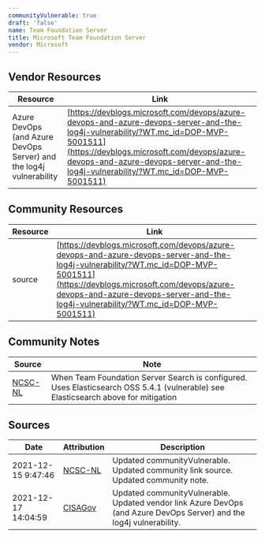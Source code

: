 ```yaml
---
communityVulnerable: true
draft: 'false'
name: Team Foundation Server
title: Microsoft Team Foundation Server
vendor: Microsoft
---
```


## Vendor Resources
| Resource | Link |
| --- | --- |
| Azure DevOps (and Azure DevOps Server) and the log4j vulnerability | [https://devblogs.microsoft.com/devops/azure-devops-and-azure-devops-server-and-the-log4j-vulnerability/?WT.mc_id=DOP-MVP-5001511](https://devblogs.microsoft.com/devops/azure-devops-and-azure-devops-server-and-the-log4j-vulnerability/?WT.mc_id=DOP-MVP-5001511) |

## Community Resources
| Resource | Link |
| --- | --- |
| source | [https://devblogs.microsoft.com/devops/azure-devops-and-azure-devops-server-and-the-log4j-vulnerability/?WT.mc_id=DOP-MVP-5001511](https://devblogs.microsoft.com/devops/azure-devops-and-azure-devops-server-and-the-log4j-vulnerability/?WT.mc_id=DOP-MVP-5001511) |

## Community Notes
| Source | Note |
| --- | --- |
| [NCSC-NL](https://github.com/NCSC-NL/log4shell/blob/main/software/README.md) | When Team Foundation Server Search is configured. Uses Elasticsearch OSS 5.4.1 (vulnerable) see Elasticsearch above for mitigation |

## Sources
| Date | Attribution | Description |
| --- | --- | --- |
| 2021-12-15 9:47:46 | [NCSC-NL](https://github.com/NCSC-NL/log4shell/blob/main/software/README.md) | Updated communityVulnerable. Updated community link source. Updated community note.  |
| 2021-12-17 14:04:59 | [CISAGov](https://raw.githubusercontent.com/cisagov/log4j-affected-db/develop/README.md) | Updated communityVulnerable. Updated vendor link Azure DevOps (and Azure DevOps Server) and the log4j vulnerability.  |
